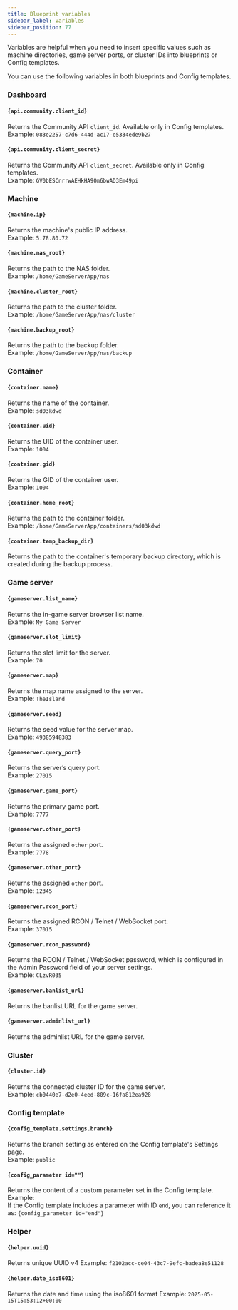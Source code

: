 ```yaml
---
title: Blueprint variables
sidebar_label: Variables
sidebar_position: 77
---
```


Variables are helpful when you need to insert specific values such as machine directories, game server ports, or cluster IDs into blueprints or Config templates.

You can use the following variables in both blueprints and Config templates.

### Dashboard

#### `{api.community.client_id}`

Returns the Community API `client_id`. Available only in Config templates.  
Example: `083e2257-c7d6-444d-ac17-e5334ede9b27`

#### `{api.community.client_secret}`

Returns the Community API `client_secret`. Available only in Config templates.  
Example: `GV0bESCnrrwAEHkHA90m6bwAD3Em49pi`

### Machine

#### `{machine.ip}`

Returns the machine's public IP address.  
Example: `5.78.80.72`

#### `{machine.nas_root}`

Returns the path to the NAS folder.  
Example: `/home/GameServerApp/nas`

#### `{machine.cluster_root}`

Returns the path to the cluster folder.  
Example: `/home/GameServerApp/nas/cluster`

#### `{machine.backup_root}`

Returns the path to the backup folder.  
Example: `/home/GameServerApp/nas/backup`

### Container

#### `{container.name}`

Returns the name of the container.  
Example: `sd03kdwd`

#### `{container.uid}`

Returns the UID of the container user.  
Example: `1004`

#### `{container.gid}`

Returns the GID of the container user.  
Example: `1004`

#### `{container.home_root}`

Returns the path to the container folder.  
Example: `/home/GameServerApp/containers/sd03kdwd`

#### `{container.temp_backup_dir}`

Returns the path to the container's temporary backup directory, which is created during the backup process.

### Game server

#### `{gameserver.list_name}`

Returns the in-game server browser list name.  
Example: `My Game Server`

#### `{gameserver.slot_limit}`

Returns the slot limit for the server.  
Example: `70`

#### `{gameserver.map}`

Returns the map name assigned to the server.  
Example: `TheIsland`

#### `{gameserver.seed}`

Returns the seed value for the server map.  
Example: `49385948383`

#### `{gameserver.query_port}`

Returns the server’s query port.  
Example: `27015`

#### `{gameserver.game_port}`

Returns the primary game port.  
Example: `7777`

#### `{gameserver.other_port}`

Returns the assigned `other` port.  
Example: `7778`

#### `{gameserver.other_port}`

Returns the assigned `other` port.  
Example: `12345`

#### `{gameserver.rcon_port}`

Returns the assigned RCON / Telnet / WebSocket port.  
Example: `37015`

#### `{gameserver.rcon_password}`

Returns the RCON / Telnet / WebSocket password, which is configured in the Admin Password field of your server settings.  
Example: `CLzvR035`

#### `{gameserver.banlist_url}`

Returns the banlist URL for the game server.

#### `{gameserver.adminlist_url}`

Returns the adminlist URL for the game server.

### Cluster

#### `{cluster.id}`

Returns the connected cluster ID for the game server.  
Example: `cb0440e7-d2e0-4eed-809c-16fa812ea928`

### Config template

#### `{config_template.settings.branch}`

Returns the branch setting as entered on the Config template's Settings page.  
Example: `public`

#### `{config_parameter id=""}`

Returns the content of a custom parameter set in the Config template.  
Example:  
If the Config template includes a parameter with ID `end`, you can reference it as: `{config_parameter id="end"}
`

### Helper

#### `{helper.uuid}`

Returns unique UUID v4
Example: `f2102acc-ce04-43c7-9efc-badea8e51128`

#### `{helper.date_iso8601}`

Returns the date and time using the iso8601 format
Example: `2025-05-15T15:53:12+00:00`
